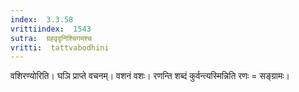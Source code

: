 ```yaml
---
index:  3.3.58
vrittiindex:  1543
sutra:  ग्रहवृदृनिश्चिगमश्च
vritti:  tattvabodhini 
---
```


वशिरण्योरिति। घञि प्राप्ते वचनम्। वशनं वशः। रणन्ति शब्दं कुर्वन्त्यस्मिन्निति रणः = सङ्ग्रामः। 

